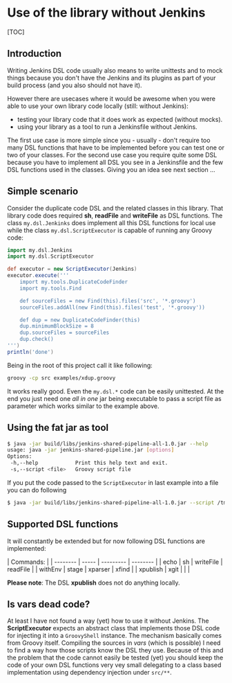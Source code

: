 # Use of the library without Jenkins

[TOC]

## Introduction

Writing Jenkins DSL code usually also means to write unittests and
to mock things because you don't have the Jenkins and its
plugins as part of your build process (and you also should not have it).

However there are usecases where it would be awesome when you were
able to use your own library code locally (still: without Jenkins):

 - testing your library code that it does work as expected (without mocks).
 - using your library as a tool to run a Jenkinsfile without Jenkins.

The first use case is more simple since you - usually - don't require too
many DSL functions that have to be implemented before you can test one or
two of your classes. For the second use case you require quite some DSL
because you have to implement all DSL you see in a Jenkinsfile and the
few DSL functions used in the classes. Giving you an idea see next section ...

## Simple scenario

Consider the duplicate code DSL and the related classes in this library.
That library code does required **sh**, **readFile** and **writeFile** as DSL functions.
The class `my.dsl.Jenkinks` does implement all this DSL functions for local use
while the class `my.dsl.ScriptExecutor` is capable of running any Groovy code:

```groovy
import my.dsl.Jenkins
import my.dsl.ScriptExecutor

def executor = new ScriptExecutor(Jenkins)
executor.execute('''
    import my.tools.DuplicateCodeFinder
    import my.tools.Find

    def sourceFiles = new Find(this).files('src', '*.groovy')
    sourceFiles.addAll(new Find(this).files('test', '*.groovy'))

    def dup = new DuplicateCodeFinder(this)
    dup.minimumBlockSize = 8
    dup.sourceFiles = sourceFiles
    dup.check()
''')
println('done')
```

Being in the root of this project call it like following:

```bash
groovy -cp src examples/xdup.groovy
```

It works really good. Even the `my.dsl.*` code can be easily unittested.
At the end you just need one *all in one* jar being executable to
pass a script file as parameter which works similar to the example above.

## Using the fat jar as tool

```bash
$ java -jar build/libs/jenkins-shared-pipeline-all-1.0.jar --help
usage: java -jar jenkins-shared-pipeline.jar [options]
Options:
 -h,--help            Print this help text and exit.
 -s,--script <file>   Groovy script file
```

If you put the code passed to the `ScriptExecutor` in last example into a file
you can do following

```bash
$ java -jar build/libs/jenkins-shared-pipeline-all-1.0.jar --script /tmp/xdup.groovy
```

## Supported DSL functions

It will constantly be extended but for now
following DSL functions are implemented:

| Commands:                               |
| -------- | ----- | --------- | -------- |
| echo     | sh    | writeFile | readFile |
| withEnv  | stage | xparser   | xfind    |
| xpublish | xgit  |           |          |

**Please note**: The DSL **xpublish** does not do anything locally.


## Is vars dead code?

At least I have not found a way (yet) how to use it without Jenkins.
The **ScriptExecutor** expects an abstract class that implements those DSL
code for injecting it into a `GroovyShell` instance. The mechanism basically
comes from Groovy itself. Compiling the sources in *vars* (which is possible)
I need to find a way how those scripts know the DSL they use. Because of this
and the problem that the code cannot easily be tested (yet) you should keep the
code of your own DSL functions very vey small delegating to a class based
implementation using dependency injection under `src/**`.




